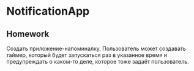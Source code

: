 # NotificationApp
Homework
--
Создать приложение-напоминалку. Пользователь может создавать таймер, который будет запускаться раз в
 указанное время и предупреждать о каком-то деле, которое тоже задаёт пользователь.
